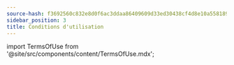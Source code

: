 ```yaml
---
source-hash: f3692560c832e8d0f6ac3ddaa86409609d33ed30438cf4d8e10a558189acdbb8
sidebar_position: 3
title: Conditions d'utilisation
---
```

import TermsOfUse from '@site/src/components/content/TermsOfUse.mdx';

<TermsOfUse/>
